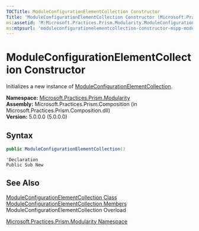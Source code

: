 ```yaml
---
TOCTitle: ModuleConfigurationElementCollection Constructor
Title: 'ModuleConfigurationElementCollection Constructor (Microsoft.Practices.Prism.Modularity)'
ms:assetid: 'M:Microsoft.Practices.Prism.Modularity.ModuleConfigurationElementCollection.\#ctor'
ms:mtpsurl: 'moduleconfigurationelementcollection-constructor-mspp-modularity.md'
---
```



# ModuleConfigurationElementCollection Constructor

Initializes a new instance of [ModuleConfigurationElementCollection](/patterns-practices/reference/moduleconfigurationelementcollection-class-mspp-modularity).

**Namespace:** [Microsoft.Practices.Prism.Modularity](/patterns-practices/reference/mspp-modularity-namespace)<br/>
**Assembly:** Microsoft.Practices.Prism.Composition (in Microsoft.Practices.Prism.Composition.dll)<br/>
**Version:** 5.0.0.0 (5.0.0.0)

## Syntax

```C#
public ModuleConfigurationElementCollection()
```
```VB
'Declaration
Public Sub New
```

## See Also

[ModuleConfigurationElementCollection Class](/patterns-practices/reference/moduleconfigurationelementcollection-class-mspp-modularity)<br/>
[ModuleConfigurationElementCollection Members](/patterns-practices/reference/moduleconfigurationelementcollection-members-mspp-modularity)<br/>
ModuleConfigurationElementCollection Overload

[Microsoft.Practices.Prism.Modularity Namespace](/patterns-practices/reference/mspp-modularity-namespace)<br/>